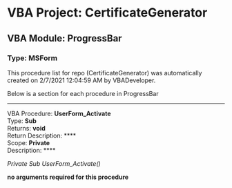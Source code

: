 # VBA Project: **CertificateGenerator**
## VBA Module: **ProgressBar**
### Type: MSForm  

This procedure list for repo (CertificateGenerator) was automatically created on 2/7/2021 12:04:59 AM by VBADeveloper.

Below is a section for each procedure in ProgressBar

---
VBA Procedure: **UserForm_Activate**  
Type: **Sub**  
Returns: **void**  
Return Description: ****  
Scope: **Private**  
Description: ****  

*Private Sub UserForm_Activate()*  

**no arguments required for this procedure**
